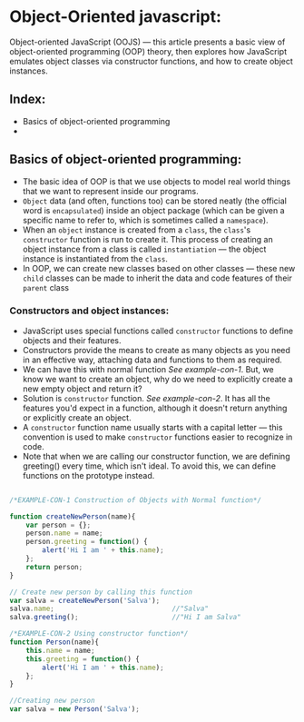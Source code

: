 # Object-Oriented javascript:

Object-oriented JavaScript (OOJS) — this article presents a basic view of object-oriented programming (OOP) theory, then explores how JavaScript emulates object classes via constructor functions, and how to create object instances.

## Index:

- Basics of object-oriented programming
- 

## Basics of object-oriented programming:

- The basic idea of OOP is that we use objects to model real world things that we want to represent inside our programs.
- `Object` data (and often, functions too) can be stored neatly (the official word is `encapsulated`) inside an object package (which can be given a specific name to refer to, which is sometimes called a `namespace`).
- When an `object` instance is created from a `class`, the `class`'s `constructor` function is run to create it. This process of creating an object instance from a class is called `instantiation` — the object instance is instantiated from the `class`.
- In OOP, we can create new classes based on other classes — these new `child` classes can be made to inherit the data and code features of their `parent` class

### Constructors and object instances:

- JavaScript uses special functions called `constructor` functions to define objects and their features.
- Constructors provide the means to create as many objects as you need in an effective way, attaching data and functions to them as required.
- We can have this with normal function _See example-con-1_. But, we know we want to create an object, why do we need to explicitly create a new empty object and return it? 
- Solution is `constructor` function. _See example-con-2_. It has all the features you'd expect in a function, although it doesn't return anything or explicitly create an object.
-  A `constructor` function name usually starts with a capital letter — this convention is used to make `constructor` functions easier to recognize in code.
- Note that when we are calling our constructor function, we are defining greeting() every time, which isn't ideal. To avoid this, we can define functions on the prototype instead.

```javascript

/*EXAMPLE-CON-1 Construction of Objects with Normal function*/

function createNewPerson(name){
    var person = {};
    person.name = name;
    person.greeting = function() {
        alert('Hi I am ' + this.name);
    };
    return person;
}

// Create new person by calling this function
var salva = createNewPerson('Salva');
salva.name;                             //"Salva"
salva.greeting();                       //"Hi I am Salva"

/*EXAMPLE-CON-2 Using constructor function*/
function Person(name){
    this.name = name;
    this.greeting = function() {
        alert('Hi I am ' + this.name);
    };
}

//Creating new person
var salva = new Person('Salva');
```